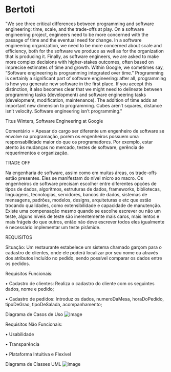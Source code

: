 # Bertoti
  "We see three critical differences between programming and software engineering: time, scale, and the trade-offs at play. On a software engineering project, engineers need to be more concerned with the passage of time and the eventual need for change. In a software engineering organization, we need to be more concerned about scale and efficiency, both for the software we produce as well as for the organization that is producing it. Finally, as software engineers, we are asked to make more complex decisions with higher-stakes outcomes, often based on imprecise estimates of time and growth. Within Google, we sometimes say, “Software engineering is programming integrated over time.” Programming is certainly a significant part of software engineering: after all, programming is how you generate new software in the first place. If you accept this distinction, it also becomes clear that we might need to delineate between programming tasks (development) and software engineering tasks (development, modification, maintenance). The addition of time adds an important new dimension to programming. Cubes aren’t squares, distance isn’t velocity. Software engineering isn’t programming."

Titus Winters, Software Engineering at Google

Comentário = Apesar do cargo ser diferente um engenheiro de software se envolve na programação, porém os engenheiros possuem uma responsabilidade maior do que os programadores. Por exemplo, estar atento às mudanças no mercado, testes de software, gerência de requerimentos e organização.

TRADE OFF

Na engenharia de software, assim como em muitas áreas, os trade-offs estão presentes. Eles se manifestam do nível micro ao macro. Os engenheiros de software precisam escolher entre diferentes opções de tipos de dados, algoritmos, estruturas de dados, frameworks, bibliotecas, linguagens, tecnologias, servidores, bancos de dados, sistemas de mensagens, padrões, modelos, designs, arquiteturas e etc que estão trocando qualidades, como extensibilidade e capacidade de manutenção. Existe uma compensação mesmo quando se escolhe escrever ou não um teste, alguns níveis de teste são inerentemente mais caros, mais lentos e mais frágeis do que outros, então não deve escrever todos eles igualmente é necessário implementar um teste pirâmide.

REQUISITOS

Situação:
Um restaurante estabelece um sistema chamado garçom para o cadastro de clientes, onde ele poderá localizar por seu nome ou através dos atributos incluído no pedido, sendo possível comparar os dados entre os pedidos.

Requisitos Funcionais:

• Cadastro de clientes: Realiza o cadastro do cliente com os seguintes dados, nome e pedido;

• Cadastro de pedidos: Introduz os dados, numeroDaMesa, horaDoPedido, tipoDeGrao, tipoDeSalada, acompanhamento;

Diagrama de Casos de Uso
![image](https://user-images.githubusercontent.com/101812272/203682840-1b123870-7dff-4dee-8a51-ec632352e9a7.png)

Requisitos Não Funcionais:

• Usabilidade

• Transparência

• Plataforma Intuitiva e Flexível


Diagrama de Classes UML
![image](https://user-images.githubusercontent.com/101812272/203967697-0c27fa89-419b-4086-980f-ae4873f5f3c7.png)


